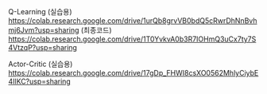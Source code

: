 Q-Learning
(실습용) https://colab.research.google.com/drive/1urQb8grvVB0bdQ5cRwrDhNnBvhmj6Jvm?usp=sharing
(최종코드) https://colab.research.google.com/drive/1T0YvkvA0b3R7IOHmQ3uCx7ty7S4VtzqP?usp=sharing

Actor-Critic
(실습용) https://colab.research.google.com/drive/17gDp_FHWI8csXO0562MhlyCiybE4IlKC?usp=sharing
